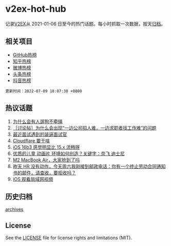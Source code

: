# v2ex-hot-hub

 记录[V2EX](https://www.v2ex.com/)从 2021-01-06 日至今的热门话题。每小时抓取一次数据，按天[归档](archives)。
 
 ## 相关项目

- [GitHub热榜](https://github.com/snaildev/github-hot-hub)
- [知乎热榜](https://github.com/snaildev/zhihu-hot-hub)
- [微博热榜](https://github.com/snaildev/weibo-hot-hub)
- [头条热榜](https://github.com/snaildev/toutiao-hot-hub)
- [抖音热榜](https://github.com/snaildev/douyin-hot-hub)


 `更新时间：2022-07-09 18:07:38 +0800`

## 热议话题

1. [为什么会有人遛狗不牵绳](https://www.v2ex.com/t/865052)
1. [［讨论帖］为什么会出现“一边公司招人难，一边求职者找工作难”的问题](https://www.v2ex.com/t/865031)
1. [最近面试遇到的装逼面试官](https://www.v2ex.com/t/865045)
1. [Cloudflare 要干啥](https://www.v2ex.com/t/864994)
1. [iOS 16b3 感觉明显比 15.x 流畅呀](https://www.v2ex.com/t/865062)
1. [优质的儿童 动画片 环境如何创造？关键字：奈飞 迪士尼](https://www.v2ex.com/t/864985)
1. [M2 MacBook Air，大家抢到了吗](https://www.v2ex.com/t/865006)
1. [昨天 HR 没有动作，今天周六我刚接到邮政电话：你有一个终止劳动合同通知书的邮件，请查收，要拒收吗？](https://www.v2ex.com/t/865070)
1. [iOS 观看局域网视频](https://www.v2ex.com/t/865050)

## 历史归档

[archives](archives)

## License

See the [LICENSE](LICENSE) file for license rights and limitations (MIT).
